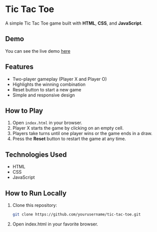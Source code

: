# Tic Tac Toe

A simple Tic Tac Toe game built with **HTML**, **CSS**, and **JavaScript**.

## Demo

You can see the live demo [here](#)

## Features

- Two-player gameplay (Player X and Player O)
- Highlights the winning combination
- Reset button to start a new game
- Simple and responsive design

## How to Play

1. Open `index.html` in your browser.
2. Player X starts the game by clicking on an empty cell.
3. Players take turns until one player wins or the game ends in a draw.
4. Press the **Reset** button to restart the game at any time.

## Technologies Used

- HTML
- CSS
- JavaScript

## How to Run Locally

1. Clone this repository:
   ```bash
   git clone https://github.com/yourusername/tic-tac-toe.git
2. Open index.html in your favorite browser.
